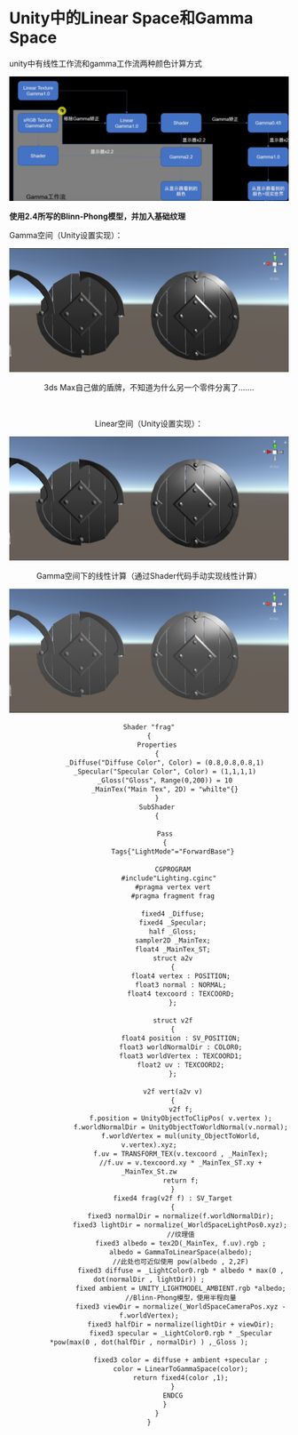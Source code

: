 # Unity中的Linear Space和Gamma Space



unity中有线性工作流和gamma工作流两种颜色计算方式



![image-20211116201516768](../assets/image-20211116201516768.png)



**使用2.4所写的Blinn-Phong模型，并加入基础纹理**



Gamma空间（Unity设置实现）：



![image-20211116204711904](../assets/image-20211116204711904.png)

<center>3ds Max自己做的盾牌，不知道为什么另一个零件分离了.......

​    

Linear空间（Unity设置实现）：

![image-20211116204729072](../assets/image-20211116204729072.png)





Gamma空间下的线性计算（通过Shader代码手动实现线性计算）

![image-20211116205342642](../assets/image-20211116205342642.png)

```
Shader "frag"
{
	Properties
	{
		_Diffuse("Diffuse Color", Color) = (0.8,0.8,0.8,1)
		_Specular("Specular Color", Color) = (1,1,1,1)
		_Gloss("Gloss", Range(0,200)) = 10
		_MainTex("Main Tex", 2D) = "whilte"{}
	}
	SubShader
	{
		
		Pass
		{
			Tags{"LightMode"="ForwardBase"}

			CGPROGRAM
			#include"Lighting.cginc"  
			#pragma vertex vert
			#pragma fragment frag

			fixed4 _Diffuse;
			fixed4 _Specular;
			half _Gloss;
			sampler2D _MainTex;
			float4 _MainTex_ST;
			struct a2v
			{
				float4 vertex : POSITION;
				float3 normal : NORMAL;
				float4 texcoord : TEXCOORD;
			};
			
			struct v2f
			{
				float4 position : SV_POSITION;
                float3 worldNormalDir : COLOR0;
				float3 worldVertex : TEXCOORD1;
				float2 uv : TEXCOORD2;
			};
			
			v2f vert(a2v v)
			{
				v2f f;
				f.position = UnityObjectToClipPos( v.vertex );
				f.worldNormalDir = UnityObjectToWorldNormal(v.normal);
				f.worldVertex = mul(unity_ObjectToWorld, v.vertex).xyz;
				f.uv = TRANSFORM_TEX(v.texcoord , _MainTex);
				//f.uv = v.texcoord.xy * _MainTex_ST.xy + _MainTex_St.zw
				return f;
			}
			fixed4 frag(v2f f) : SV_Target
			{
				fixed3 normalDir = normalize(f.worldNormalDir);
				fixed3 lightDir = normalize(_WorldSpaceLightPos0.xyz); 
				//纹理值
				fixed3 albedo = tex2D(_MainTex, f.uv).rgb ;
				albedo = GammaToLinearSpace(albedo);
				//此处也可近似使用 pow(albedo , 2,2F)
                fixed3 diffuse = _LightColor0.rgb * albedo * max(0 , dot(normalDir , lightDir)) ;
				fixed ambient = UNITY_LIGHTMODEL_AMBIENT.rgb *albedo;
				//Blinn-Phong模型，使用半程向量
				fixed3 viewDir = normalize(_WorldSpaceCameraPos.xyz - f.worldVertex);
				fixed3 halfDir = normalize(lightDir + viewDir);
				fixed3 specular = _LightColor0.rgb * _Specular *pow(max(0 , dot(halfDir , normalDir) ) ,_Gloss );

				fixed3 color = diffuse + ambient +specular ;
				color = LinearToGammaSpace(color);
    			return fixed4(color ,1);
			}
			ENDCG
		}
	}
}
```

